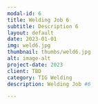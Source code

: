 ```yaml
---
modal-id: 6
title: Welding Job 6
subtitle: Description 6
layout: default
date: 2023-01-01
img: weld6.jpg
thumbnail: thumbs/weld6.jpg
alt: image-alt
project-date: 2023
client: TBD
category: TIG Welding
description: Welding Job #6

---
```


